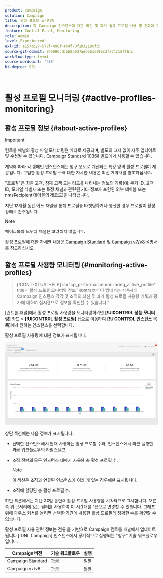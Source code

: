 ```yaml
---
product: campaign
solution: Campaign
title: 활성 프로필 모니터링
description: 각 Campaign 인스턴스에 대한 최신 및 과거 활성 프로필 사용 및 진화에 대한 실시간 정보를 얻는 방법을 배웁니다.
feature: Control Panel, Monitoring
role: Admin
level: Experienced
exl-id: a157cc27-577f-490f-8c4f-0f203219cfb5
source-git-commit: 9d0686cd3bb0a037ae66b1a090c3f77d215ff61c
workflow-type: tm+mt
source-wordcount: '438'
ht-degree: 92%

---
```


# 활성 프로필 모니터링 {#active-profiles-monitoring}

## 활성 프로필 정보 {#about-active-profiles}

>[!IMPORTANT]
>
>컨트롤 패널의 활성 파일 모니터링은 베타로 제공되며, 별도의 고지 없이 자주 업데이트 및 수정될 수 있습니다. Campaign Standard 10368 빌드에서 사용할 수 있습니다.

계약에 따라 각 캠페인 인스턴스에는 청구 용도로 계산되는 특정 양의 활성 프로필이 제공됩니다. 구입한 활성 프로필 수에 대한 자세한 내용은 최신 계약서를 참조하십시오.

&quot;프로필&quot;은 최종 고객, 잠재 고객 또는 리드를 나타내는 정보의 기록(예: 쿠키 ID, 고객 ID, 모바일 식별자 또는 특정 채널과 관련된 기타 정보가 포함된 외부 테이블 또는 nmsRecipient 테이블의 레코드)을 나타냅니다.

지난 12개월 동안 어느 채널을 통해 프로필을 타겟팅하거나 통신한 경우 프로필이 활성 상태로 간주됩니다.

>[!NOTE]
>
>페이스북과 트위터 채널은 고려되지 않습니다.

활성 프로필에 대한 자세한 내용은 [Campaign Standard](https://experienceleague.adobe.com/docs/campaign-standard/using/profiles-and-audiences/managing-profiles/active-profiles.html?lang=ko) 및 [Campaign v7/v8](https://experienceleague.adobe.com/docs/campaign-classic/using/getting-started/profile-management/about-profiles.html?lang=ko#active-profiles) 설명서를 참조하십시오.

## 활성 프로필 사용량 모니터링 {#monitoring-active-profiles}

>[!CONTEXTUALHELP]
>id="cp_performancemonitoring_active_profile"
>title="활성 프로필 모니터링 정보"
>abstract="이 탭에서는 사용자의 Campaign 인스턴스 각각 및 조직의 최신 및 과거 활성 프로필 사용량 기록과 평가에 대하여 실시간으로 정보를 확인할 수 있습니다."

[컨트롤 패널]에서 활성 프로필 사용량을 모니터링하려면 **[!UICONTROL 성능 모니터링]** 카드 > **[!UICONTROL 활성 프로필]** 탭으로 이동하여 **[!UICONTROL 인스턴스 목록]**&#x200B;에서 원하는 인스턴스를 선택합니다.

활성 프로필 사용량에 대한 정보가 표시됩니다.

![](assets/active-profiles-graph.png)

상단 섹션에는 다음 정보가 표시됩니다.

* 선택한 인스턴스에서 현재 사용하는 활성 프로필 수와, 인스턴스에서 최근 실행한 과금 워크플로우의 타임스탬프. 

* 조직 전반의 모든 인스턴스 내에서 사용한 총 활성 프로필 수.

  >[!NOTE]
  >
  >이 섹션은 조직과 연결된 인스턴스가 여러 개 있는 경우에만 표시됩니다.

* 조직에 할당된 총 활성 프로필 수.

하단 섹션에서는 지난 30일 동안의 활성 프로필 사용량을 시각적으로 표시합니다. 오른쪽 위 모서리에 있는 필터를 사용하여 이 시간대를 1년으로 변경할 수 있습니다. 그래프 위에 마우스 커서를 올리면 선택한 기간에 사용한 활성 프로필의 정확한 수를 확인할 수 있습니다.

활성 프로필 사용 관련 정보는 전용 을 기반으로 Campaign 컨트롤 패널에서 업데이트됩니다 [!DNL Campaign] 인스턴스에서 정기적으로 실행되는 &quot;청구&quot; 기술 워크플로우입니다.

| Campaign 버전 | 기술 워크플로우 | 실행 |
|  ---  |  ---  |  ---  |
| Campaign Standard | [과금](https://experienceleague.adobe.com/docs/campaign-standard/using/administrating/application-settings/technical-workflows.html?lang=ko) | 일별 |
| Campaign v7/v8 | [과금](https://experienceleague.adobe.com/docs/campaign-classic/using/automating-with-workflowsadvanced-management/about-technical-workflows.html) | 월별 |

